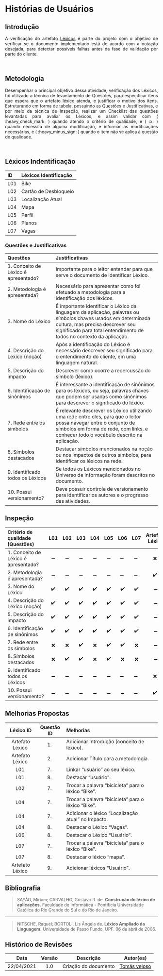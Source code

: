 # Histórias de Usuários


## Introdução

<p align = "justify">A verificação do artefato <a href="https://requisitos-de-software.github.io/2020.2-BikeItau/modelagem/lexicos/">Léxicos</a> é parte do projeto com o objetivo de verificar se o documento implementado está de acordo com a notação desejada, para detectar possíveis falhas antes da fase de validação por parte do cliente. </p>
<br/>


## Metodologia

<p align = "justify" markdown="1"> Desempenhar o principal objetivo dessa atividade, verificação dos Léxicos, foi utilizado a técnica de levantamento de Questões, para especificar itens que espera que o artefato léxico atenda, e justificar o motivo dos itens. Estruturando em forma de tabela, possuindo as Questões e Justificativas, e por meio da técnica de Inspeção, realizar um Checklist das questões levantadas para avaliar os Léxicos, e assim validar com ( :heavy_check_mark: ) quando atendo o critério de qualidade, e ( :x: ) quando necessita de alguma modificação, e informar as modificações necessárias, e ( :heavy_minus_sign: ) quando o item não se aplica à questão de qualidade. </p>
<br/>

## Léxicos Indentificação

| **ID** | **Léxicos Identificação** |
| :--- | :--- |
| L01 | Bike |
| L02 | Cartão de Desbloqueio |
| L03 | Localização Atual |
| L04 | Mapa |
| L05 | Perfil |
| L06 | Planos |
| L07 | Vagas |

  

### Questões e Justificativas

| **Questões** | **Justificativas** |
| :--- | :--- |
| 1. Conceito de Léxico é apresentado?  |  Importante para o leitor entender para que serve o documento de identificar Léxico. |
| 2. Metodologia é apresentada?  |  Necessário para apresentar como foi efetuado a metodologia para a identificação dos léxicos. |
| 3. Nome do Léxico  |  É importante identificar o Léxico da linguagem da aplicação, palavras ou símbolos chaves usados em determinada cultura, mas precisa descrever seu significado para total entendimento de todos no contexto da aplicação. |
| 4. Descrição do Léxico (noção)  |  Após a identificação do Léxico é necessário descrever seu significado para o entendimento do cliente, em uma linguagem natural. |
| 5. Descrição do impacto  |  Descrever como ocorre a repercussão do símbolo (léxico). |
| 6. Identificação de sinônimos   |  É interessante a identificação de sinônimos para os léxicos, ou seja, palavras chaves que podem ser usadas como sinônimos para descrever o significado do léxico. |
| 7. Rede entre os símbolos  | É relevante descrever os Léxico utilizando uma rede entre eles, para que o leitor possa navegar entre o conjunto de símbolos em forma de rede, com links, e conhecer todo o vocábulo descrito na aplicação. |  
| 8. Símbolos destacados  |  Destacar símbolos mencionados na noção ou nos impactos de outros símbolos, para identificar os léxicos na rede.|
| 9. Identificado todos os Léxicos  | Se todos os Léxicos mencionados no Universo de Informação foram descritos no documento.| 
| 10. Possui versionamento?  |  Deve possuir controle de versionamento para identificar os autores e o progresso das atividades.|



## Inspeção

| **Critério de qualidade (Questões)** | **L01** | **L02** | **L03** | **L04** | **L05** | **L06** | **L07** | **Artefato Léxico** |
| :--- | :---: | :---: | :---: | :---: | :---: | :---: | :---: |:---: |
| 1. Conceito de Léxico é apresentado? |  :heavy_minus_sign: | :heavy_minus_sign: | :heavy_minus_sign:  | :heavy_minus_sign:  | :heavy_minus_sign:  |  :heavy_minus_sign: |  :heavy_minus_sign: | :x: |
| 2. Metodologia é apresentada? | :heavy_minus_sign: | :heavy_minus_sign: | :heavy_minus_sign:  | :heavy_minus_sign:  | :heavy_minus_sign:  | :heavy_minus_sign: | :heavy_minus_sign: | :heavy_check_mark: |
| 3. Nome do Léxico | :heavy_check_mark: | :heavy_check_mark:| :heavy_check_mark: | :heavy_check_mark: | :heavy_check_mark: | :heavy_check_mark: | :heavy_check_mark: | :heavy_minus_sign: |
| 4. Descrição do Léxico (noção) | :heavy_check_mark: | :heavy_check_mark:| :heavy_check_mark: | :heavy_check_mark: |  :heavy_check_mark: |  :heavy_check_mark: |  :heavy_check_mark: | :heavy_minus_sign: |
| 5. Descrição do impacto | :heavy_check_mark: | :heavy_check_mark:| :heavy_check_mark: | :heavy_check_mark: | :heavy_check_mark: | :heavy_check_mark: | :heavy_check_mark: | :heavy_minus_sign: |
| 6. Identificação de sinônimos | :heavy_check_mark: | :heavy_check_mark:| :heavy_check_mark: | :heavy_check_mark: | :heavy_check_mark: | :heavy_check_mark: | :heavy_check_mark: | :heavy_minus_sign: |
| 7. Rede entre os símbolos | :x: | :x:| :heavy_check_mark: | :x: | :heavy_check_mark: | :heavy_check_mark: | :x: | :heavy_minus_sign: |
| 8. Símbolos destacados | :x: | :heavy_check_mark:| :heavy_check_mark: | :x: | :heavy_check_mark: | :x: | :x: | :heavy_minus_sign: |
| 9. Identificado todos os Léxicos | :heavy_minus_sign: | :heavy_minus_sign: | :heavy_minus_sign:  | :heavy_minus_sign:  | :heavy_minus_sign:  | :heavy_minus_sign: | :heavy_minus_sign:   | :x: |
| 10. Possui versionamento? | :heavy_minus_sign: | :heavy_minus_sign: | :heavy_minus_sign:  | :heavy_minus_sign:  | :heavy_minus_sign:  | :heavy_minus_sign: | :heavy_minus_sign:   | :heavy_check_mark: |




## Melhorias Propostas

| **Léxico ID** | **Questão ID** | **Melhorias** |
| :---: | :---: | :--- |
Artefato Léxico | 1. | Adicionar Introdução (conceito de léxico). |
Artefato Léxico | 2. | Adicionar Título para a metodologia. |
L01 | 7. | Linkar “usuário” ao seu léxico. |
L01 | 8. | Destacar “usuário”. |
L02 | 7. | Trocar a palavra “bicicleta” para o léxico “Bike”. |
L04 | 7. | Trocar a palavra “bicicleta” para o léxico “Bike”. |
L04 | 7. | Adicionar o léxico “Localização atual” no Impacto. |
L04 | 8. | Destacar o Léxico “Vagas”. |
L06 | 8. | Destacar o Léxico “Usuário”. |
L07 | 7. | Trocar a palavra “bicicleta” para o léxico “Bike”. |
L07 | 8. | Destacar o léxico “mapa”. |
Artefato Léxico | 9. | Adicionar léxicos “Usuário”. |



## Bibliografia

> SAYÃO, Miriam; CARVALHO, Gustavo R. de. **Construção do léxico de aplicações.** Faculdade de Informática - Pontifícia Universidade Católica do Rio Grande do Sul e do Rio de Janeiro.

---
> NITSCHE, Raquel; BORTOLI, Lis Ângela de. **Léxico Ampliado da Linguagem.** Universidade de Passo Fundo, UPF. 06 de abril de 2006. 


## Histórico de Revisões

| Data | Versão | Descrição | Autor(es) |
| :----: | :----: | :----: | :----: |
| 22/04/2021 | 1.0 | Criação do documento | [Tomás veloso](https://github.com/tomasvelos0) |